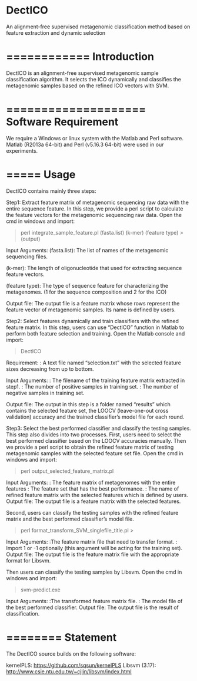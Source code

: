 # DectICO
An alignment-free supervised metagenomic classification method based on feature extraction and dynamic selection

============
Introduction
============

DectICO is an alignment-free supervised metagenomic sample classification algorithm. It selects the ICO dynamically and classifies the metagenomic samples based on the refined ICO vectors with SVM.

====================
Software Requirement
====================

We require a Windows or linux system with the Matlab and Perl software. Matlab (R2013a 64-bit) and Perl (v5.16.3 64-bit) were used in our experiments.

=====
Usage
=====

DectICO contains mainly three steps:

Step1: Extract feature matrix of metagenomic sequencing raw data with the entire sequence feature.
In this step, we provide a perl script to calculate the feature vectors for the metagenomic sequencing raw data. Open the cmd in windows and import:

>perl integrate_sample_feature.pl  (fasta.list)  (k-mer)  (feature type) >  (output)

Input Arguments:
(fasta.list): The list of names of the metagenomic sequencing files.

(k-mer): The length of oligonucleotide that used for extracting sequence feature vectors.

(feature type): The type of sequence feature for characterizing the metagenomes. (1 for the sequence composition and 2 for the ICO)

Output file:
The output file is a feature matrix whose rows represent the feature vector of metagenomic samples. Its name is defined by users.


Step2: Select features dynamically and train classifiers with the refined feature matrix.
In this step, users can use “DectICO” function in Matlab to perform both feature selection and training. Open the Matlab console and import:

>DectICO

Requirement:
<feature selected ladder file>: A text file named “selection.txt” with the selected feature sizes decreasing from up to bottom. 


Input Arguments:
<the filename of the training feature maxtrix>: The filename of the training feature matrix extracted in step1.
<the number of positive samples>: The number of positive samples in training set.
<the number of negative samples>: The number of negative samples in training set.

Output file:
The output in this step is a folder named “results” which contains the selected feature set, the LOOCV (leave-one-out cross validation) accuracy and the trained classifier’s model file for each round.

Step3: Select the best performed classifier and classify the testing samples.
This step also divides into two processes. First, users need to select the best performed classifier based on the LOOCV accuracies manually. Then we provide a perl script to obtain the refined feature matrix of testing metagenomic samples with the selected feature set file. Open the cmd in windows and import:

>perl output_selected_feature_matrix.pl  <feature matrix>  <features selected>  <output>

Input Arguments:
<feature matrix>: The feature matrix of metagenomes with the entire features
<features selected>: The feature set that has the best performance.
<output>: The name of refined feature matrix with the selected features which is defined by users.
Output file:
The output file is a feature matrix with the selected features.

Second, users can classify the testing samples with the refined feature matrix and the best performed classifier’s model file. 


>perl format_transform_SVM_singlefile_title.pl <testing file>  <parameter>  >  <output>

Input Arguments:
<testing file>:The feature matrix file that need to transfer format.
<parameter>: Import 1 or -1 optionally (this argument will be acting for the training set).
Output file:
The output file is the feature matrix file with the appropriate format for Libsvm.

Then users can classify the testing samples by Libsvm. Open the cmd in windows and import:

> svm-predict.exe  <transformed file>  <model file>  <output>

Input Arguments:
<transformed file>:The transformed feature matrix file.
<model file>: The model file of the best performed classifier.
Output file:
The output file is the result of classification.


========
Statement
========
The DectICO source builds on the following software:

kernelPLS: https://github.com/sqsun/kernelPLS
Libsvm (3.17): http://www.csie.ntu.edu.tw/~cjlin/libsvm/index.html



